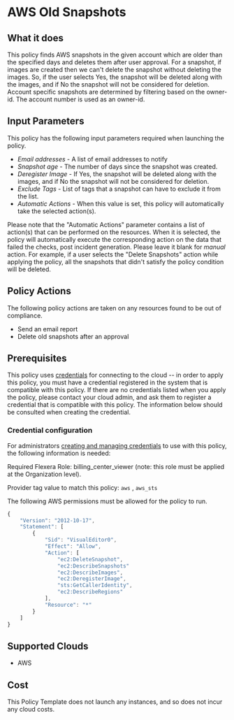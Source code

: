 # AWS Old Snapshots

## What it does

This policy finds AWS snapshots in the given account which are older than the specified days and deletes them after user approval. For a snapshot, if images are created then we can't delete the snapshot without deleting the images. So, if the user selects Yes, the snapshot will be deleted along with the images, and if No the snapshot will not be considered for deletion. Account specific snapshots are determined by filtering based on the owner-id. The account number is used as an owner-id.

## Input Parameters

This policy has the following input parameters required when launching the policy.

- *Email addresses* - A list of email addresses to notify
- *Snapshot age* - The number of days since the snapshot was created.
- *Deregister Image* - If Yes, the snapshot will be deleted along with the images, and if No the snapshot will not be considered for deletion. 
- *Exclude Tags* - List of tags that a snapshot can have to exclude it from the list.
- *Automatic Actions* - When this value is set, this policy will automatically take the selected action(s).

Please note that the "Automatic Actions" parameter contains a list of action(s) that can be performed on the resources. When it is selected, the policy will automatically execute the corresponding action on the data that failed the checks, post incident generation. Please leave it blank for *manual* action.
For example, if a user selects the "Delete Snapshots" action while applying the policy, all the snapshots that didn't satisfy the policy condition will be deleted.

## Policy Actions

The following policy actions are taken on any resources found to be out of compliance.

- Send an email report
- Delete old snapshots after an approval

## Prerequisites

This policy uses [credentials](https://docs.rightscale.com/policies/users/guides/credential_management.html) for connecting to the cloud -- in order to apply this policy, you must have a credential registered in the system that is compatible with this policy. If there are no credentials listed when you apply the policy, please contact your cloud admin, and ask them to register a credential that is compatible with this policy. The information below should be consulted when creating the credential.

### Credential configuration

For administrators [creating and managing credentials](https://docs.rightscale.com/policies/users/guides/credential_management.html) to use with this policy, the following information is needed:

Required Flexera Role: billing_center_viewer (note: this role must be applied at the Organization level).

Provider tag value to match this policy: `aws` , `aws_sts`

The following AWS permissions must be allowed for the policy to run.

```javascript
{
    "Version": "2012-10-17",
    "Statement": [
        {
            "Sid": "VisualEditor0",
            "Effect": "Allow",
            "Action": [
                "ec2:DeleteSnapshot",
                "ec2:DescribeSnapshots"
                "ec2:DescribeImages",
                "ec2:DeregisterImage",
                "sts:GetCallerIdentity",
                "ec2:DescribeRegions"                
            ],
            "Resource": "*"
        }
    ]
}
```

## Supported Clouds

- AWS

## Cost

This Policy Template does not launch any instances, and so does not incur any cloud costs.

